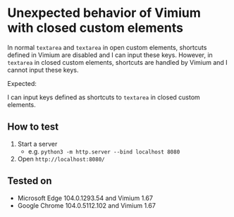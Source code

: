 # Unexpected behavior of Vimium with closed custom elements

In normal `textarea` and `textarea` in open custom elements, shortcuts defined in Vimium are disabled and I can input these keys. However, in `textarea` in closed custom elements, shortcuts are handled by Vimium and I cannot input these keys.

Expected:

I can input keys defined as shortcuts to `textarea` in closed custom elements.

## How to test

1. Start a server
    - e.g. `python3 -m http.server --bind localhost 8080`
2. Open `http://localhost:8080/`

## Tested on

- Microsoft Edge 104.0.1293.54 and Vimium 1.67
- Google Chrome 104.0.5112.102 and Vimium 1.67
